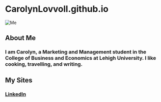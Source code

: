 # CarolynLovvoll.github.io
![Me](https://github.com/CarolynLovvoll/CarolynLovvoll.github.io/blob/master/carloyn.jpg) 
## About Me 
### I am Carolyn, a Marketing and Management student in the College of Business and Economics at Lehigh University. I like cooking, travelling, and writing. 
## My Sites 
### [LinkedIn](linkedin.com/in/carolynlovvoll) 
### 
